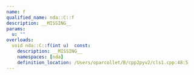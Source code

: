 ```yaml
---
name: f
qualified_name: nda::C::f
description: __MISSING__
params:
  u: ""
overloads:
  void nda::C::f(int u)  const:
    description: __MISSING__
    namespaces: [nda]
    definition_location: /Users/oparcollet/B/cpp2pyv2/cls1.cpp:48:5
---
```


